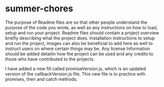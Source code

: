 # summer-chores
The purpose of Readme files are so that other people understand the purpose of the code you wrote, as well as any instructions on how to load, setup and run your project. Readme files should contain a project overview briefly describing what the project does. Installation instructions to setup and run the project, images can also be beneficial to add here as well to instruct users on where certain things may be. Any license Information should be added detailin how the project can be used and any credits to those who have contributed to the projects.

I have added a new fill called promiseVersion.js, which is an updated version of the callbackVersion.js file. This new file is to practice with promises, then and catch methods.